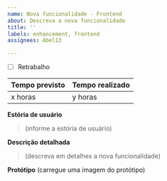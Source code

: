 ```yaml
---
name: Nova funcionalidade - Frontend
about: Descreva a nova funcionalidade
title: ''
labels: enhancement, frontend
assignees: Abel13

---
```


- [ ] Retrabalho

| Tempo previsto | Tempo realizado |
| ---      | ---       |
| x horas | y horas |
 

**Estória de usuário**
> (informe a estória de usuário)

**Descrição detalhada**
> (descreva em detalhes a nova funcionalidade)


**Protótipo**
(carregue uma imagem do protótipo)
